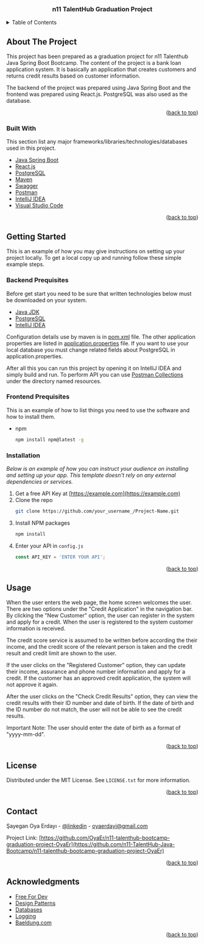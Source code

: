 <div id="top"></div>


<h3 align="center">n11 TalentHub Graduation Project </h3>


<!-- TABLE OF CONTENTS -->
<details>
  <summary>Table of Contents</summary>
  <ol>
    <li>
      <a href="#about-the-project">About The Project</a>
      <ul>
        <li><a href="#built-with">Built With</a></li>
      </ul>
    </li>
    <li>
      <a href="#getting-started">Getting Started</a>
      <ul>
        <li><a href="#prerequisites">Prerequisites</a></li>
        <li><a href="#installation">Installation</a></li>
      </ul>
    </li>
    <li><a href="#usage">Usage</a></li>
    <li><a href="#contributing">Contributing</a></li>
    <li><a href="#license">License</a></li>
    <li><a href="#contact">Contact</a></li>
    <li><a href="#acknowledgments">Acknowledgments</a></li>
  </ol>
</details>



<!-- ABOUT THE PROJECT -->
## About The Project


This project has been prepared as a graduation project for n11 Talenthub Java Spring Boot Bootcamp.
The content of the project is a bank loan application system. It is basically an application that creates customers and returns credit results based on customer information.

The backend of the project was prepared using Java Spring Boot and the frontend was prepared using React.js. PostgreSQL was also used as the database.


<p align="right">(<a href="#top">back to top</a>)</p>



### Built With

This section list any major frameworks/libraries/technologies/databases used in this project.

* [Java Spring Boot](https://spring.io/projects/spring-boot)
* [React.js](https://tr.reactjs.org/)
* [PostgreSQL](https://www.postgresql.org/)
* [Maven](https://maven.apache.org/)
* [Swagger](https://swagger.io/)
* [Postman](https://www.postman.com/)
* [IntelliJ IDEA](https://www.jetbrains.com/idea/)
* [Visual Studio Code](https://code.visualstudio.com/)


<p align="right">(<a href="#top">back to top</a>)</p>



<!-- GETTING STARTED -->
## Getting Started

This is an example of how you may give instructions on setting up your project locally.
To get a local copy up and running follow these simple example steps.

### Backend Prequisites

Before get start you need to be sure that written technologies below must be downloaded on your system.

* [Java JDK](https://www.oracle.com/java/technologies/downloads/#java11-windows)
* [PostgreSQL](https://www.postgresql.org/)
* [IntelliJ IDEA](https://www.jetbrains.com/idea/)

Configuration details use by maven is in [pom.xml](https://github.com/n11-TalentHub-Java-Bootcamp/n11-talenthub-bootcamp-graduation-project-OyaEr/blob/main/pom.xml) file. 
The other application properties are listed in [application.properties](https://github.com/n11-TalentHub-Java-Bootcamp/n11-talenthub-bootcamp-graduation-project-OyaEr/blob/main/src/main/resources/application.properties) file. If you want to use your local database you must change related fields about PostgreSQL in application.properties.

After all this you can run this project by opening it on IntelliJ IDEA and simply build and run. 
To perform API you can use [Postman Collections]() under the directory named resources.


### Frontend Prequisites

This is an example of how to list things you need to use the software and how to install them.
* npm
  ```sh
  npm install npm@latest -g
  ```

### Installation

_Below is an example of how you can instruct your audience on installing and setting up your app. This template doesn't rely on any external dependencies or services._

1. Get a free API Key at [https://example.com](https://example.com)
2. Clone the repo
   ```sh
   git clone https://github.com/your_username_/Project-Name.git
   ```
3. Install NPM packages
   ```sh
   npm install
   ```
4. Enter your API in `config.js`
   ```js
   const API_KEY = 'ENTER YOUR API';
   ```

<p align="right">(<a href="#top">back to top</a>)</p>



<!-- USAGE EXAMPLES -->
## Usage
When the user enters the web page, the home screen welcomes the user. There are two options under the "Credit Application" in the navigation bar. By clicking the "New Customer" option, the user can register in the system and apply for a credit. When the user is registered to the system customer information is received.

The credit score service is assumed to be written before according the their income, and the credit score of the relevant person is taken and the credit result and credit limit are shown to the user.

If the user clicks on the "Registered Customer" option, they can update their income, assurance and phone number information and apply for a credit. If the customer has an approved credit application, the system will not approve it again.

After the user clicks on the "Check Credit Results" option, they can view the credit results with their ID number and date of birth. If the date of birth and the ID number do not match, the user will not be able to see the credit results.

Important Note: The user should enter the date of birth as a format of "yyyy-mm-dd".

<p align="right">(<a href="#top">back to top</a>)</p>

<!-- LICENSE -->
## License

Distributed under the MIT License. See `LICENSE.txt` for more information.

<p align="right">(<a href="#top">back to top</a>)</p>

<!-- CONTACT -->
## Contact

Şayegan Oya Erdayı - [@linkedin](https://www.linkedin.com/in/oyaerdayi/) - oyaerdayi@gmail.com

Project Link: [https://github.com/OyaEr/n11-talenthub-bootcamp-graduation-project-OyaEr](https://github.com/n11-TalentHub-Java-Bootcamp/n11-talenthub-bootcamp-graduation-project-OyaEr)

<p align="right">(<a href="#top">back to top</a>)</p>


<!-- ACKNOWLEDGMENTS -->
## Acknowledgments

* [Free For Dev](https://free-for.dev/#/)
* [Design Patterns](https://refactoring.guru/design-patterns)
* [Databases](https://towardsdatascience.com/datastore-choices-sql-vs-nosql-database-ebec24d56106)
* [Logging](https://www.sentinelone.com/blog/the-10-commandments-of-logging/)
* [Baeldung.com](https://www.baeldung.com/)

<p align="right">(<a href="#top">back to top</a>)</p>